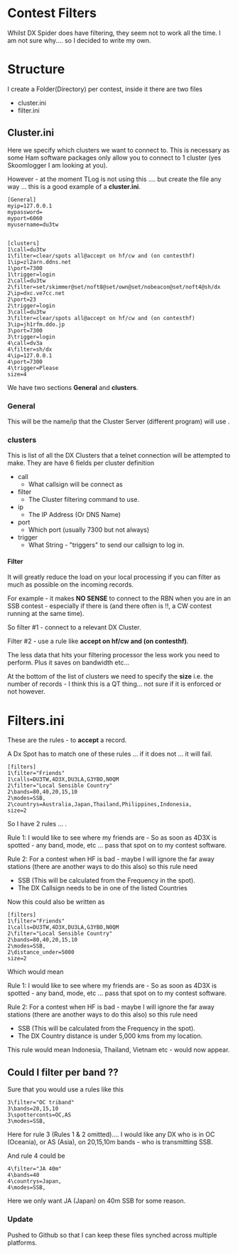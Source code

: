 # Contest Filters 

Whilst DX Spider does have filtering, they seem not to work all the time. I am not sure why.... so I decided to write my own.


# Structure 

I create a Folder(Directory) per contest, inside it there are two files 

  - cluster.ini 
  - filter.ini 

## Cluster.ini 

Here we specify which clusters we want to connect to. This is necessary as some Ham software packages only allow you to connect to 1 cluster (yes Skoomlogger I am looking at you). 

However - at the moment TLog is not using this .... but create the file any way ... this is a good example of a **cluster.ini**.


```
[General]
myip=127.0.0.1
mypassword=
myport=6060
myusername=du3tw


[clusters]
1\call=du3tw
1\filter=clear/spots all@accept on hf/cw and (on contesthf) 
1\ip=zl2arn.ddns.net
1\port=7300
1\trigger=login
2\call=du3tw
2\filter=set/skimmer@set/noft8@set/own@set/nobeacon@set/noft4@sh/dx
2\ip=dxc.ve7cc.net
2\port=23
2\trigger=login
3\call=du3tw
3\filter=clear/spots all@accept on hf/cw and (on contesthf)
3\ip=jh1rfm.ddo.jp 
3\port=7300
3\trigger=login
4\call=dv3a
4\filter=sh/dx
4\ip=127.0.0.1
4\port=7300
4\trigger=Please
size=4
```

We have two sections  **General** and **clusters**.

### General 

This will be the name/ip that the Cluster Server (different program) will use .

### clusters 

This is list of all the DX Clusters that a telnet connection will be attempted to make. They are have 6 fields per cluster definition

  - call 
    - What callsign will be connect as
  - filter 
    - The Cluster filtering command to use.
  - ip 
    - The IP Address (Or DNS Name)
  - port 
    - Which port (usually 7300 but not always)
  - trigger 
    - What String - "triggers" to send our callsign to log in. 

#### Filter 

It will greatly reduce the load on your local processing if you can filter as much as possible on the incoming records. 

For example - it makes **NO SENSE** to connect to the RBN when you are in an SSB contest - especially if there is (and there often is !!, a CW contest running at the same time). 

So filter #1 - connect to a relevant DX Cluster. 

Filter #2 - use a rule like **accept on hf/cw and (on contesthf)**.

The less data that hits your filtering processor the less work you need to perform. Plus it saves on bandwidth etc...

At the bottom of the list of clusters we need to specify the **size** i.e. the number of records - I think this is a QT thing... not sure if it is enforced or not however.


# Filters.ini 

These are the rules - to **accept** a record.

A Dx Spot has to match one of these rules ... if it does not  ... it will fail. 

```
[filters]
1\filter="Friends"
1\calls=DU3TW,4D3X,DU3LA,G3YBO,N0QM
2\filter="Local Sensible Country"
2\bands=80,40,20,15,10
2\modes=SSB,
2\countrys=Australia,Japan,Thailand,Philippines,Indonesia,
size=2
```

So I have 2 rules ... .

Rule 1:
I would like to see where my friends are - So as soon as 4D3X is spotted - any band, mode, etc ... pass that spot on to my contest software. 

Rule 2:
For a contest when HF is bad - maybe I will ignore the far away stations (there are another ways to do this also) so this rule need
  
   - SSB   (This will be calculated from the Frequency in the spot).
   - The DX Callsign needs to be in one of the listed Countries 

Now this could also be written as 


```
[filters]
1\filter="Friends"
1\calls=DU3TW,4D3X,DU3LA,G3YBO,N0QM
2\filter="Local Sensible Country"
2\bands=80,40,20,15,10
2\modes=SSB,
2\distance_under=5000
size=2
```

Which would mean 

Rule 1:
I would like to see where my friends are - So as soon as 4D3X is spotted - any band, mode, etc ... pass that spot on to my contest software. 

Rule 2:
For a contest when HF is bad - maybe I will ignore the far away stations (there are another ways to do this also) so this rule need
  
   - SSB   (This will be calculated from the Frequency in the spot).
   - The DX Country distance is under 5,000 kms from my location. 

This rule would mean Indonesia, Thailand, Vietnam etc - would now appear. 


## Could I filter per band ?? 

Sure that you would use a rules like this 

```
3\filter="OC triband"
3\bands=20,15,10
3\spotterconts=OC,AS
3\modes=SSB,
```

Here for rule 3 (Rules 1 & 2 omitted).... I would like any DX who is in OC (Oceania), or AS (Asia), on 20,15,10m bands  - who is transmitting SSB.


And rule 4 could be  

```
4\filter="JA 40m"
4\bands=40
4\countrys=Japan,
4\modes=SSB,
```

Here we only want JA (Japan) on 40m SSB for some reason.



### Update

Pushed to Github so that I can keep these files synched across multiple platforms.
